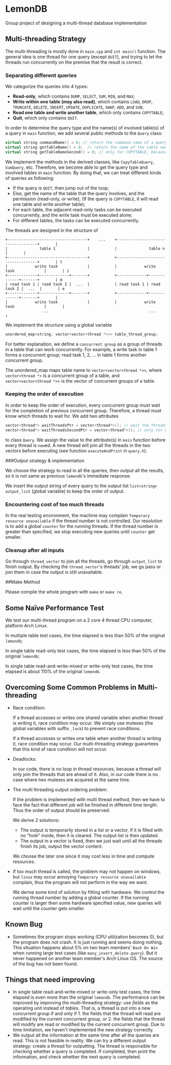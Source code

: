 # LemonDB
Group project of designing a multi-thread database implementation

## Multi-threading Strategy

The multi-threading is mostly done in `main.cpp` and `int main()` function. The general idea is one thread for one query (except `QUIT`), and trying to let the threads run concurrently on the premise that the result is correct.  

### Separating different queries

We categorize the queries into 4 types: 

- **Read-only**, which contains `DUMP`, `SELECT`, `SUM`, `MIN`, and `MAX`;
- **Write within one table (may also read)**, which contains `LOAD`, `DROP`, `TRUNCATE`, `DELETE`, `INSERT`, `UPDATE`, `DUPLICATE`, `SWAP`, `ADD`, and `SUB`; 
- **Read one table and write another table**, which only contains `COPYTABLE`;
- **Quit**, which only contains `QUIT`.

In order to determine the query type and the name(s) of involved table(s) of a query in `main` function, we add several public methods to the `Query` class: 

```c++
virtual string commandName() = 0; // return the command name of a query, like "LOAD" or "SELECT", etc. 
virtual string getTableName() = 0;  // return the name of the table needed or affected
virtual string getTableNameSecond() = 0; // only for COPYTABLE, because COPYTABLE involves 2 tables
```

We implement the methods in the derived classes, like `CopyTableQuery`, `SumQuery`, etc. Therefore, we become able to get the query type and involved tables in `main` function. By doing that, we can treat different kinds of queries as following: 

- If the query is `QUIT`, then jump out of the loop;
- Else, get the name of the table that the query involves, and the permission (read-only, or write); (If the query is `COPYTABLE`, it will read one table and write another table);
- For each table, the adjacent read-only tasks can be executed concurrently, and the write task must be executed alone;
- For different tables, the tasks can be executed concurrently. 

The threads are designed in the structure of

```
+-----------------------------------+    ...    +-----------------------------------+       |
|              table 1              |           |              table n              |       |
+-----------------------------------+           +-----------------------------------+       | t
|            write task             |           |            write task             |       | i
+-------------+-------------+-------+           +-------------+-------------+-------+       | m
| read task 1 | read task 2 |  ...  |           | read task 1 | read task 2 |  ...  |       | e
+-------------+-------------+-------+           +-------------+-------------+-------+       | 
|            write task             |           |            write task             |       |
			    ...                   			               ...                        ↓
```

We implement the structure using a global variable

```c++
unordered_map<string, vector<vector<thread *>>> table_thread_group;
```

For better explanation, we define a `concurrent group` as a group of threads in a table that can work concurrently. For example, a write task in table 1 forms a concurrent group; read task 1, 2, ... in table 1 forms another concurrent group. 

The unordered_map maps table name to `vector<vector<thread *>>`, where `vector<thread *>` is a concurrent group of a table, and `vector<vector<thread *>>` is the vector of concurrent groups of a table. 

### Keeping the order of execution

In order to keep the order of execution, every concurrent group must wait for the completion of previous concurrent group. Therefore, a thread must know which threads to wait for. We add two attributes

```c++
vector<thread*> waitThreadsPtr = vector<thread*>(); // wait the threads in the vector before execute
vector<thread*> waitThreadsSecondPtr = vector<thread*>(); // only for COPYTABLE
```

 to class `Query`. We assign the value to the attribute(s) in `main` function before every thread is `new`ed. A new thread will join all the threads in the two vectors before executing (see function `executeAndPrint` in `query.h`). 

###Output strategy & implementation

We choose the strategy to read in all the queries, then output all the results, so it is not same as previous `lemondb`'s immediate response. 

We insert the output string of every query to the output list `list<string> output_list` (global variable) to keep the order of output. 

### Encountering cost of too much threads

In the real testing environment, the machine may complain `Temporary resource unavailable` if the thread number is not controlled. Our resolution is to add a global `counter` for the running threads. If the thread number is greater than specified, we stop executing new queries until `counter` get smaller. 

### Cleanup after all inputs

Go through `thread_vector` to join all the threads, go through `output_list` to finish output. By checking the `thread_vector`'s threads' job, we go pass or join them in case the output is still unavailable.

##Make Method

Please compile the whole program with `make` or `make re`. 

## Some Naïve Performance Test

We test our multi-thread program on a 2 core 4 thread CPU computer, platform Arch Linux.

In multiple table test cases, the time elapsed is less than $50\%$ of the original `lemondb`;

In single table read-only test cases, the time elapsed is less than $50\%$ of the original `lemondb`;

In single table read-and-write-mixed or write-only test cases, the time elapsed is about $110\%$ of the original `lemondb`. 

## Overcoming Some Common Problems in Multi-threading

- Race condition:

  If a thread accesses or writes one shared variable when another thread is writing it, race condition may occur. We simply use mutexes (the global variables with suffix `_lock`) to prevent race conditions. 

  If a thread accesses or writes one table when another thread is writing it, race condition may occur. Our  multi-threading strategy guarantees that this kind of race condition will not occur. 

- Deadlocks:

  In our code, there is no loop in thread resources, because a thread will only join the threads that are ahead of it. Also, in our code there is no case where two mutexes are acquired at the same time. 

- The multi threading output ordering problem:

  If the problem is implemented with multi thread method, then we have to face the fact that different job will be finished in different time length. Thus the order of output should be preserved.

  We derive 2 solutions:

  - The output is temporarily stored in a list or a vector, if it is filled with no "hole" inside, then it is cleared. The output list is then updated.
  - The output in a vector is fixed, then we just wait until all the threads finish its job, output the vector content.

  We choose the later one since it may cost less in time and compute resources.

- If too much thread is called, the problem may not happen on windows, but `linux` may occur annoying `Temporary resource unavailable` complain, thus the program will not perform in the way we want.

  We derive some kind of solution by fitting with hardware. We control the running thread number by adding a global counter. If the running counter is larger then some hardware specified value, new queries will wait until the counter gets smaller.

## Known Bug

- Sometimes the program stops working (CPU utilization becomes 0), but the program does not crash. It is just running and seems doing nothing. This situation happens about $5\%$ on two team members' `Bash On Win` when running large test cases (like `many_insert_delete.query`). But it never happened on another team member's Arch Linux OS. The source of the bug has not been found. 

## Things that need improving

- In single table read-and-write-mixed or write-only test cases, the time elapsed is even more than the original `lemondb`. The performance can be improved by improving the multi-threading strategy: use *fields* as the operating unit instead of *tables*. That is, a thread is put into a new concurrent group if and only if 1. the fields that the thread will read are modified by the current concurrent group, or 2. the fields that the thread will modify are read or modified by the current concurrent group. Due to time limitation, we haven't implemented the new strategy correctly. 
- We output all the information at the same time after all the queries are read. This is not feasible in reality. We can try a different output strategy: create a thread for outputting. The thread is responsible for checking whether a query is completed. If completed, then print the information, and check whether the next query is completed. 

